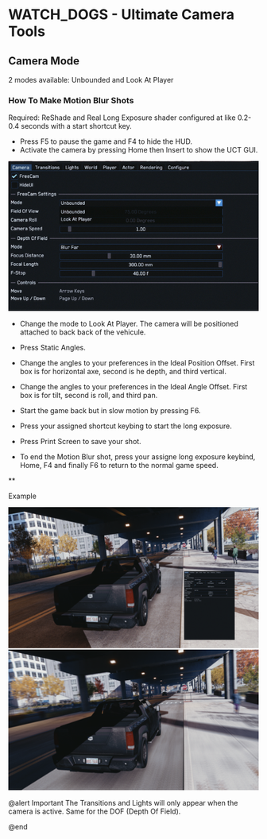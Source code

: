 # WATCH_DOGS - Ultimate Camera Tools 

## Camera Mode

2 modes available: Unbounded and Look At Player

### How To Make Motion Blur Shots

Required: ReShade and Real Long Exposure shader configured at like 0.2-0.4 seconds with a start shortcut key.

- Press F5 to pause the game and F4 to hide the HUD.
- Activate the camera by pressing Home then Insert to show the UCT GUI.
<img src="images/UCT-01.png" />

- Change the mode to Look At Player. The camera will be positioned attached to back back of the vehicule.
  
- Press Static Angles.
- Change the angles to your preferences in the Ideal Position Offset.
  First box is for horizontal axe, second is he depth, and third vertical.
- Change the angles to your preferences in the Ideal Angle Offset.
  First box is for tilt, second is roll, and third pan.
- Start the game back but in slow motion by pressing F6.
- Press your assigned shortcut keybing to start the long exposure. 
- Press Print Screen to save your shot.
- To end the Motion Blur shot, press your assigne long exposure keybind, Home, F4 and finally F6 to return to the normal game speed.

**

Example

<img src="images/UCT-02.png" />
<img src="images/UCT-03.png" />

@alert Important
The Transitions and Lights will only appear when the camera is active.
Same for the DOF (Depth Of Field).

@end
